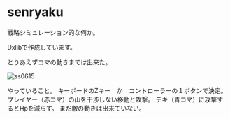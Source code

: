 
# senryaku

戦略シミュレーション的な何か。

Dxlibで作成しています。

とりあえずコマの動きまでは出来た。

![ss0615](https://user-images.githubusercontent.com/11778451/122030253-93d1ea00-ce08-11eb-8514-c4bfc78ba96c.png)

やっていること。
キーボードのZキー　か　コントローラーの１ボタンで決定。
プレイヤー（赤コマ）の山を干渉しない移動と攻撃。
テキ（青コマ）に攻撃するとHpを減らす。
まだ敵の動きは出来ていない。
